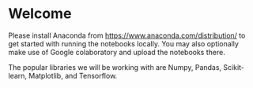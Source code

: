 # Welcome

Please install Anaconda from https://www.anaconda.com/distribution/ to get started with running the notebooks locally. You may also optionally make use of Google colaboratory and upload the notebooks there.

The popular libraries we will be working with are Numpy, Pandas, Scikit-learn, Matplotlib, and Tensorflow.
